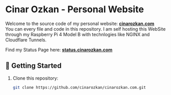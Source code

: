 # Cinar Ozkan - Personal Website

Welcome to the source code of my personal website: **[cinarozkan.com](https://cinarozkan.com)**  
You can every file and code in this repository. I am self hosting this WebSite through my Raspberry Pi 4 Model B with technlogies like NGINX and Cloudflare Tunnels.

Find my Status Page here: **[status.cinarozkan.com](https://status.cinarozkan.com)**

## 🚀 Getting Started

1. Clone this repository:
   ```bash
   git clone https://github.com/cinarozkan/cinarozkan.com.git

